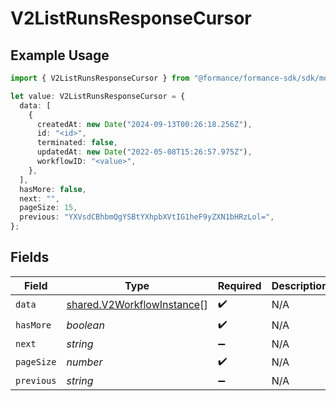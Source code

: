 # V2ListRunsResponseCursor

## Example Usage

```typescript
import { V2ListRunsResponseCursor } from "@formance/formance-sdk/sdk/models/shared";

let value: V2ListRunsResponseCursor = {
  data: [
    {
      createdAt: new Date("2024-09-13T00:26:18.256Z"),
      id: "<id>",
      terminated: false,
      updatedAt: new Date("2022-05-08T15:26:57.975Z"),
      workflowID: "<value>",
    },
  ],
  hasMore: false,
  next: "",
  pageSize: 15,
  previous: "YXVsdCBhbmQgYSBtYXhpbXVtIG1heF9yZXN1bHRzLol=",
};
```

## Fields

| Field                                                                           | Type                                                                            | Required                                                                        | Description                                                                     | Example                                                                         |
| ------------------------------------------------------------------------------- | ------------------------------------------------------------------------------- | ------------------------------------------------------------------------------- | ------------------------------------------------------------------------------- | ------------------------------------------------------------------------------- |
| `data`                                                                          | [shared.V2WorkflowInstance](../../../sdk/models/shared/v2workflowinstance.md)[] | :heavy_check_mark:                                                              | N/A                                                                             |                                                                                 |
| `hasMore`                                                                       | *boolean*                                                                       | :heavy_check_mark:                                                              | N/A                                                                             | false                                                                           |
| `next`                                                                          | *string*                                                                        | :heavy_minus_sign:                                                              | N/A                                                                             |                                                                                 |
| `pageSize`                                                                      | *number*                                                                        | :heavy_check_mark:                                                              | N/A                                                                             | 15                                                                              |
| `previous`                                                                      | *string*                                                                        | :heavy_minus_sign:                                                              | N/A                                                                             | YXVsdCBhbmQgYSBtYXhpbXVtIG1heF9yZXN1bHRzLol=                                    |